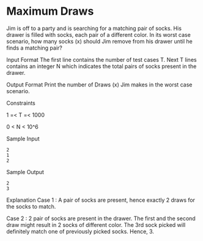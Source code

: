 # Maximum Draws

Jim is off to a party and is searching for a matching pair of socks. His drawer is filled with socks, each pair of a different color. In its worst case scenario, how many socks (x) should Jim remove from his drawer until he finds a matching pair?

Input Format The first line contains the number of test cases T. Next T lines contains an integer N which indicates the total pairs of socks present in the drawer.

Output Format Print the number of Draws (x) Jim makes in the worst case scenario.

Constraints 

1 =< T =< 1000 

0 < N < 10^6

Sample Input 

    2 
    1 
    2

Sample Output 

    2 
    3

Explanation 
Case 1 : A pair of socks are present, hence exactly 2 draws for the socks to match. 

Case 2 : 2 pair of socks are present in the drawer. The first and the second draw might result in 2 socks of different color. The 3rd sock picked will definitely match one of previously picked socks. Hence, 3.